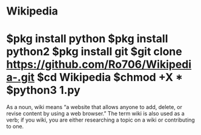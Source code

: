 # Wikipedia
$pkg install python
$pkg install python2
$pkg install git
$git clone https://github.com/Ro706/Wikipedia-.git
$cd Wikipedia 
$chmod +X *
$python3 1.py
================================================================================
As a noun, wiki means “a website that allows anyone to add, delete,
or revise content by using a web browser.” The term wiki is also used
as a verb; if you wiki, you are either researching a topic on a wiki or
contributing to one.
